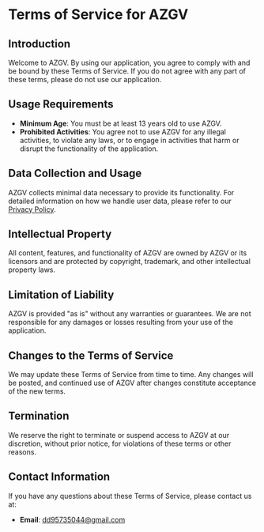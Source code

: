 # Terms of Service for AZGV

## Introduction
Welcome to AZGV. By using our application, you agree to comply with and be bound by these Terms of Service. If you do not agree with any part of these terms, please do not use our application.

## Usage Requirements
- **Minimum Age**: You must be at least 13 years old to use AZGV.
- **Prohibited Activities**: You agree not to use AZGV for any illegal activities, to violate any laws, or to engage in activities that harm or disrupt the functionality of the application.

## Data Collection and Usage
AZGV collects minimal data necessary to provide its functionality. For detailed information on how we handle user data, please refer to our [Privacy Policy](https://github.com/undercare/AZGV/blob/main/privacy-policy.md).

## Intellectual Property
All content, features, and functionality of AZGV are owned by AZGV or its licensors and are protected by copyright, trademark, and other intellectual property laws.

## Limitation of Liability
AZGV is provided "as is" without any warranties or guarantees. We are not responsible for any damages or losses resulting from your use of the application.

## Changes to the Terms of Service
We may update these Terms of Service from time to time. Any changes will be posted, and continued use of AZGV after changes constitute acceptance of the new terms.

## Termination
We reserve the right to terminate or suspend access to AZGV at our discretion, without prior notice, for violations of these terms or other reasons.

## Contact Information
If you have any questions about these Terms of Service, please contact us at:
- **Email**: dd95735044@gmail.com
